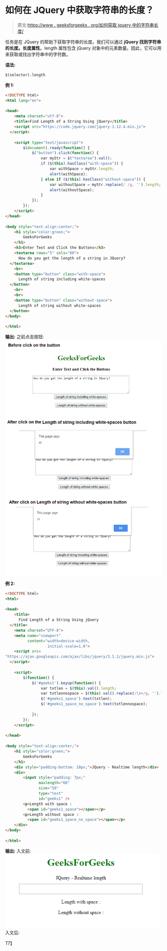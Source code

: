 # 如何在 JQuery 中获取字符串的长度？

> 原文:[https://www . geeksforgeeks . org/如何获取 jquery 中的字符串长度/](https://www.geeksforgeeks.org/how-do-you-get-the-length-of-a-string-in-jquery/)

任务是在 JQuery 的帮助下获取字符串的长度。我们可以通过 **jQuery 找到字符串的长度。长度属性**。length 属性包含 jQuery 对象中的元素数量。因此，它可以用来获取或找出字符串中的字符数。

**语法:**

```html
$(selector).length
```

**例 1:**

```html
<!DOCTYPE html>
<html lang="en">

<head>
    <meta charset="utf-8">
    <title>Find Length of a String Using jQuery</title>
    <script src="https://code.jquery.com/jquery-1.12.4.min.js">
  </script>

    <script type="text/javascript">
        $(document).ready(function() {
            $("button").click(function() {
                var myStr = $("textarea").val();
                if ($(this).hasClass("with-space")) {
                    var withSpace = myStr.length;
                    alert(withSpace);
                } else if ($(this).hasClass("without-space")) {
                    var withoutSpace = myStr.replace(/ /g, '').length;
                    alert(withoutSpace);
                }
            });
        });
    </script>
</head>

<body style="text-align:center;">
    <h1 style="color:green;"> 
        GeeksForGeeks 
    </h1>
    <h3>Enter Text and Click the Buttons</h3>
    <textarea rows="5" cols="60">
      How do you get the length of a string in JQuery?
  </textarea>
    <br>
    <button type="button" class="with-space">
      Length of string including white-spaces
  </button>
    <br>
    <br>
    <button type="button" class="without-space">
      Length of string without white-spaces
  </button>
</body>

</html>
```

**输出:**
之前点击按钮:
![](img/132100e8e85285f3aa81bd821f9e9ac2.png)
![](img/2a184d96f045472f323deced49f609f7.png)
![](img/3ad701334cf955df47abc7d118f3d065.png)

**例 2:**

```html
<!DOCTYPE html>
<html>

<head>
    <title>
      Find Length of a String Using jQuery
  </title>
    <meta charset="UTF-8">
    <meta name="viewport" 
          content="width=device-width,
                   initial-scale=1.0">
    <script src=
"https://ajax.googleapis.com/ajax/libs/jquery/3.1.1/jquery.min.js">
  </script>

    <script>
        $(function() {
            $('#geeks1').keyup(function() {
                var txtlen = $(this).val().length;
                var txtlennospace = $(this).val().replace(/\s+/g, '').length;
                $('#geeks1_space').text(txtlen);
                $('#geeks1_space_no_space').text(txtlennospace);

            });
        });
    </script>

</head>

<body style="text-align:center;">
    <h1 style="color:green;"> 
        GeeksForGeeks 
    </h1>
    <div style="padding-bottom: 10px;">JQuery - Realtime length</div>
    <div>
        <input style="padding: 7px;" 
               maxlength="60" 
               size="50" 
               type="text"
               id="geeks1" />
        <p>Length with space : 
          <span id="geeks1_space"></span></p>
        <p>Length without space : 
          <span id="geeks1_space_no_space"></span></p>
    </div>
</body>

</html>
```

**输出:**
入文前:
![](img/7a75335d85698ff946d5a9ec169873f2.png)入文后:

T7】